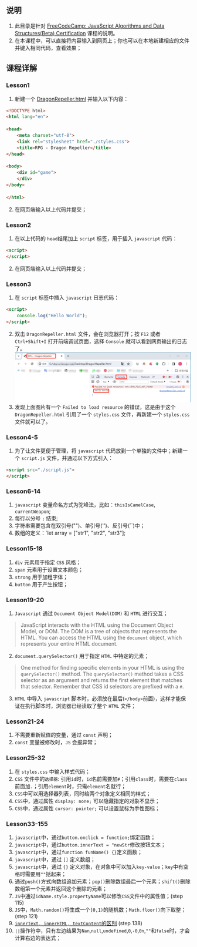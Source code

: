## 说明
1. 此目录是针对 [FreeCodeCamp: JavaScript Algorithms and Data Structures(Beta) Certification](https://www.freecodecamp.org/learn/javascript-algorithms-and-data-structures-v8/) 课程的说明。
2. 在本课程中，可以直接将内容输入到网页上；你也可以在本地新建相应的文件并键入相同代码，查看效果；

## 课程详解
### Lesson1
1. 新建一个 [DragonRepeller.html](./DragonRepeller.html) 并输入以下内容：
```html
<!DOCTYPE html>
<html lang="en">

<head>
	<meta charset="utf-8">
	<link rel="stylesheet" href="./styles.css">
	<title>RPG - Dragon Repeller</title>
</head>

<body>
	<div id="game">
	</div>
</body>

</html>
```
2. 在网页端输入以上代码并提交；

### Lesson2
1. 在以上代码的 `head`结尾加上 `script` 标签，用于插入 `javascript` 代码：
```html
<script>
</script>
```
2. 在网页端输入以上代码并提交；

### Lesson3
1. 在 `script` 标签中插入 `javascript` 日志代码：
```html
<script>
	console.log("Hello World");
</script>
```
2. 双击 `DragonRepeller.html` 文件，会在浏览器打开；按 `F12` 或者 `Ctrl+Shift+I` 打开前端调试页面，选择 `Console` 就可以看到网页输出的日志了。
![网页调试](./res/L3_debug.png)
3. 发现上面图片有一个 `Failed to load resource` 的错误，这是由于这个 `DragonRepeller.html` 引用了一个 `styles.css` 文件，再新建一个 `styles.css` 文件就可以了。

### Lesson4-5
1. 为了让文件更便于管理，将 `javascript` 代码放到一个单独的文件中；新建一个 `script.js` 文件，并通过以下方式引入：
```html
<script src="./script.js">
</script>
```

### Lesson6-14
1. `javascript` 变量命名方式为驼峰法，比如：`thisIsCamelCase`, `currentWeapon`;
2. 每行以分号 `;` 结束;
3. 字符串需要包含在双引号("")、单引号('')、反引号(\`\`)中；
4. 数组的定义：`let array = ["str1", "str2", "str3"];

### Lesson15-18
1. `div` 元素用于指定 `CSS` 风格；
2. `span` 元素用于设置文本颜色；
3. `strong` 用于加粗字体；
4. `button` 用于产生按钮；

### Lesson19-20
1. `Javascript` 通过 `Document Object Model(DOM)` 和 `HTML` 进行交互；
> JavaScript interacts with the HTML using the Document Object Model, or DOM. The DOM is a tree of objects that represents the HTML. You can access the HTML using the `document` object, which represents your entire HTML document.
2. `document.querySelector()` 用于指定 `HTML` 中特定的元素；
> One method for finding specific elements in your HTML is using the `querySelector()` method. The `querySelector()` method takes a CSS selector as an argument and returns the first element that matches that selector.
> Remember that CSS id selectors are prefixed with a `#`.
3. `HTML` 中导入 `javascript` 脚本时，必须放在最后(`</body>`前面)，这样才能保证在执行脚本时，浏览器已经读取了整个 `HTML` 文件；

### Lesson21-24
1. 不需要重新赋值的变量，通过 `const` 声明；
2. `const` 变量被修改时，`JS` 会报异常；

### Lesson25-32
1. 在 `styles.css` 中输入样式代码；
2. `CSS` 文件中的`选择器`: 引用`id`时，`id`名前需要加`#`；引用`class`时，需要在`class`前面加`.`；引用`element`时，只需`element`名就行；
3. `CSS`中可以用选择器列表，同时给两个对象定义相同的样式；
4. `CSS`中，通过属性 `display: none;` 可以隐藏指定的对象不显示；
5. `CSS`中，通过属性 `cursor: pointer;` 可以设置鼠标为手性图标；

### Lesson33-155
1. `javascript`中，通过`button.onclick = function;`绑定函数；
2. `javascript`中，通过`button.innerText = "newStr`修改按钮文本；
3. `javascript`中，通过`function funName() {}`定义函数；
4. `javascript`中，通过 `[]` 定义数组；
5. `javascript`中，通过 `{}` 定义对象，在对象中可以加入`key-value`；`key`中有空格时需要用`""`括起来；
6. 通过`push()`方式向数组追加元素；`pop()`删除数组最后一个元素；`shift()`删除数组第一个元素并返回这个删除的元素；
7. `JS`中通过`idName.style.propertyName`可以修改`CSS`文件中的属性值；(step 115)
8. `JS`中，`Math.random()`将生成一个`[0,1)`的随机数；`Math.floor()`向下取整；(step 121)
9. [`innerText, innerHTML, textContent`的区别](https://www.freecodecamp.org/news/innerhtml-vs-innertext-vs-textcontent/) (step 138)
10. `||`操作符中，只有左边结果为`Nan`,`null`,`undefined`,`0`,`-0`,`0n`,`""`和`false`时，才会计算右边的表达式；
